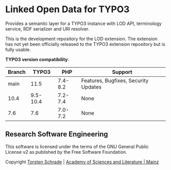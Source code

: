 # Linked Open Data for TYPO3

Provides a semantic layer for a TYPO3 instance with LOD API, terminology service, 
RDF serializer and URI resolver.

This is the development repository for the LOD extension. The extension has not yet been 
officially released to the TYPO3 extension repository but is fully usable.

**TYPO3 version compatibility**:

| Branch | TYPO3    | PHP     | Support                              |
|--------|----------|---------|--------------------------------------|
| main   | 11.5     | 7.4-8.2 | Features, Bugfixes, Security Updates |
| 10.4   | 9.5-10.4 | 7.2-7.4 | None                                 |
| 7.6    | 7.6      | 7.0-7.2 | None                                 |

## Research Software Engineering

This software is licensed under the terms of the GNU General Public License v2
as published by the Free Software Foundation.

Copyright <a href="https://orcid.org/0000-0002-0953-2818">Torsten Schrade</a> | <a href="http://www.adwmainz.de">Academy of Sciences and Literature | Mainz</a>
